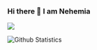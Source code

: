 ### Hi there 👋 I am __Nehemia__



![](https://komarev.com/ghpvc/?username=Nehemia51)


![Github Statistics](https://github-readme-stats.vercel.app/api?username=Nehemia51&count_private=true&show_icons=true)

